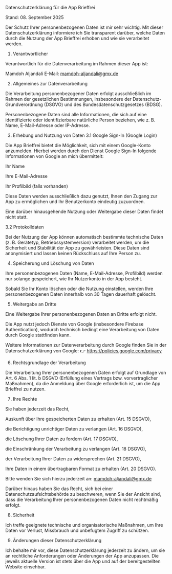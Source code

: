 Datenschutzerklärung für die App Brieffrei

Stand: 08. September 2025

Der Schutz Ihrer personenbezogenen Daten ist mir sehr wichtig. Mit dieser Datenschutzerklärung informiere ich Sie transparent darüber, welche Daten durch die Nutzung der App Brieffrei erhoben und wie sie verarbeitet werden.

1. Verantwortlicher

Verantwortlich für die Datenverarbeitung im Rahmen dieser App ist:

Mamdoh Aljandali
E-Mail: mamdoh-aljandali@gmx.de

2. Allgemeines zur Datenverarbeitung

Die Verarbeitung personenbezogener Daten erfolgt ausschließlich im Rahmen der gesetzlichen Bestimmungen, insbesondere der Datenschutz-Grundverordnung (DSGVO) und des Bundesdatenschutzgesetzes (BDSG).

Personenbezogene Daten sind alle Informationen, die sich auf eine identifizierte oder identifizierbare natürliche Person beziehen, wie z. B. Name, E-Mail-Adresse oder IP-Adresse.

3. Erhebung und Nutzung von Daten
3.1 Google Sign-In (Google Login)

Die App Brieffrei bietet die Möglichkeit, sich mit einem Google-Konto anzumelden. Hierbei werden durch den Dienst Google Sign-In folgende Informationen von Google an mich übermittelt:

Ihr Name

Ihre E-Mail-Adresse

Ihr Profilbild (falls vorhanden)

Diese Daten werden ausschließlich dazu genutzt, Ihnen den Zugang zur App zu ermöglichen und Ihr Benutzerkonto eindeutig zuzuordnen.

Eine darüber hinausgehende Nutzung oder Weitergabe dieser Daten findet nicht statt.

3.2 Protokolldaten

Bei der Nutzung der App können automatisch bestimmte technische Daten (z. B. Gerätetyp, Betriebssystemversion) verarbeitet werden, um die Sicherheit und Stabilität der App zu gewährleisten. Diese Daten sind anonymisiert und lassen keinen Rückschluss auf Ihre Person zu.

4. Speicherung und Löschung von Daten

Ihre personenbezogenen Daten (Name, E-Mail-Adresse, Profilbild) werden nur solange gespeichert, wie Ihr Nutzerkonto in der App besteht.

Sobald Sie Ihr Konto löschen oder die Nutzung einstellen, werden Ihre personenbezogenen Daten innerhalb von 30 Tagen dauerhaft gelöscht.

5. Weitergabe an Dritte

Eine Weitergabe Ihrer personenbezogenen Daten an Dritte erfolgt nicht.

Die App nutzt jedoch Dienste von Google (insbesondere Firebase Authentication), wodurch technisch bedingt eine Verarbeitung von Daten durch Google stattfinden kann.

Weitere Informationen zur Datenverarbeitung durch Google finden Sie in der Datenschutzerklärung von Google:
👉 https://policies.google.com/privacy

6. Rechtsgrundlage der Verarbeitung

Die Verarbeitung Ihrer personenbezogenen Daten erfolgt auf Grundlage von Art. 6 Abs. 1 lit. b DSGVO (Erfüllung eines Vertrags bzw. vorvertraglicher Maßnahmen), da die Anmeldung über Google erforderlich ist, um die App Brieffrei zu nutzen.

7. Ihre Rechte

Sie haben jederzeit das Recht,

Auskunft über Ihre gespeicherten Daten zu erhalten (Art. 15 DSGVO),

die Berichtigung unrichtiger Daten zu verlangen (Art. 16 DSGVO),

die Löschung Ihrer Daten zu fordern (Art. 17 DSGVO),

die Einschränkung der Verarbeitung zu verlangen (Art. 18 DSGVO),

der Verarbeitung Ihrer Daten zu widersprechen (Art. 21 DSGVO),

Ihre Daten in einem übertragbaren Format zu erhalten (Art. 20 DSGVO).

Bitte wenden Sie sich hierzu jederzeit an:
mamdoh-aljandali@gmx.de

Darüber hinaus haben Sie das Recht, sich bei einer Datenschutzaufsichtsbehörde zu beschweren, wenn Sie der Ansicht sind, dass die Verarbeitung Ihrer personenbezogenen Daten nicht rechtmäßig erfolgt.

8. Sicherheit

Ich treffe geeignete technische und organisatorische Maßnahmen, um Ihre Daten vor Verlust, Missbrauch und unbefugtem Zugriff zu schützen.

9. Änderungen dieser Datenschutzerklärung

Ich behalte mir vor, diese Datenschutzerklärung jederzeit zu ändern, um sie an rechtliche Anforderungen oder Änderungen der App anzupassen. Die jeweils aktuelle Version ist stets über die App und auf der bereitgestellten Website einsehbar.
